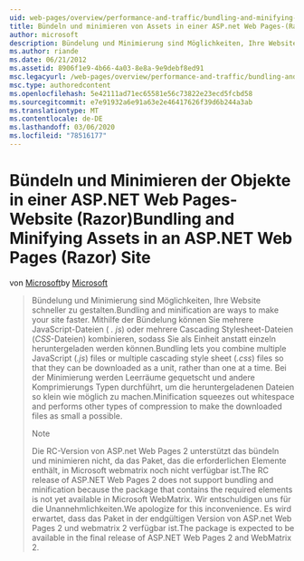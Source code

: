 ```yaml
---
uid: web-pages/overview/performance-and-traffic/bundling-and-minifying-assets-in-an-aspnet-web-pages-razor-site
title: Bündeln und minimieren von Assets in einer ASP.net Web Pages-(Razor-) Site | Microsoft-Dokumentation
author: microsoft
description: Bündelung und Minimierung sind Möglichkeiten, Ihre Website schneller zu gestalten. Mithilfe der Bündelung können Sie mehrere JavaScript-Dateien (. js) oder mehrere Cascading Stylesheets (...
ms.author: riande
ms.date: 06/21/2012
ms.assetid: 8906f1e9-4b66-4a03-8e8a-9e9debf8ed91
msc.legacyurl: /web-pages/overview/performance-and-traffic/bundling-and-minifying-assets-in-an-aspnet-web-pages-razor-site
msc.type: authoredcontent
ms.openlocfilehash: 5e42111ad71ec65581e56c73822e23ecd5fcbd58
ms.sourcegitcommit: e7e91932a6e91a63e2e46417626f39d6b244a3ab
ms.translationtype: MT
ms.contentlocale: de-DE
ms.lasthandoff: 03/06/2020
ms.locfileid: "78516177"
---
```

# <a name="bundling-and-minifying-assets-in-an-aspnet-web-pages-razor-site"></a><span data-ttu-id="42fd0-104">Bündeln und Minimieren der Objekte in einer ASP.NET Web Pages-Website (Razor)</span><span class="sxs-lookup"><span data-stu-id="42fd0-104">Bundling and Minifying Assets in an ASP.NET Web Pages (Razor) Site</span></span>

<span data-ttu-id="42fd0-105">von [Microsoft](https://github.com/microsoft)</span><span class="sxs-lookup"><span data-stu-id="42fd0-105">by [Microsoft](https://github.com/microsoft)</span></span>

> <span data-ttu-id="42fd0-106">Bündelung und Minimierung sind Möglichkeiten, Ihre Website schneller zu gestalten.</span><span class="sxs-lookup"><span data-stu-id="42fd0-106">Bundling and minification are ways to make your site faster.</span></span> <span data-ttu-id="42fd0-107">Mithilfe der Bündelung können Sie mehrere JavaScript-Dateien ( *. js*) oder mehrere Cascading Stylesheet-Dateien (*CSS*-Dateien) kombinieren, sodass Sie als Einheit anstatt einzeln heruntergeladen werden können.</span><span class="sxs-lookup"><span data-stu-id="42fd0-107">Bundling lets you combine multiple JavaScript (*.js*) files or multiple cascading style sheet (*.css*) files so that they can be downloaded as a unit, rather than one at a time.</span></span> <span data-ttu-id="42fd0-108">Bei der Minimierung werden Leerräume gequetscht und andere Komprimierungs Typen durchführt, um die heruntergeladenen Dateien so klein wie möglich zu machen.</span><span class="sxs-lookup"><span data-stu-id="42fd0-108">Minification squeezes out whitespace and performs other types of compression to make the downloaded files as small a possible.</span></span>
> 
> > [!NOTE]
> > <span data-ttu-id="42fd0-109">Die RC-Version von ASP.net Web Pages 2 unterstützt das bündeln und minimieren nicht, da das Paket, das die erforderlichen Elemente enthält, in Microsoft webmatrix noch nicht verfügbar ist.</span><span class="sxs-lookup"><span data-stu-id="42fd0-109">The RC release of ASP.NET Web Pages 2 does not support bundling and minification because the package that contains the required elements is not yet available in Microsoft WebMatrix.</span></span> <span data-ttu-id="42fd0-110">Wir entschuldigen uns für die Unannehmlichkeiten.</span><span class="sxs-lookup"><span data-stu-id="42fd0-110">We apologize for this inconvenience.</span></span> <span data-ttu-id="42fd0-111">Es wird erwartet, dass das Paket in der endgültigen Version von ASP.net Web Pages 2 und webmatrix 2 verfügbar ist.</span><span class="sxs-lookup"><span data-stu-id="42fd0-111">The package is expected to be available in the final release of ASP.NET Web Pages 2 and WebMatrix 2.</span></span>

